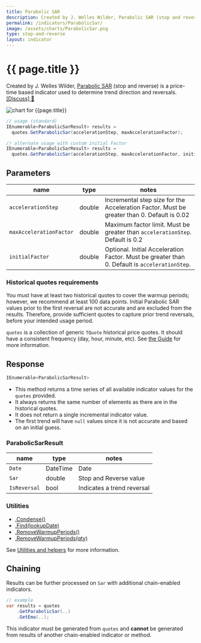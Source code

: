 ```yaml
---
title: Parabolic SAR
description: Created by J. Welles Wilder, Parabolic SAR (stop and reverse) is a price-time based indicator used to determine trend direction and reversals.  It can be used to identify trend direction, reversals, and stop-loss signals.
permalink: /indicators/ParabolicSar/
image: /assets/charts/ParabolicSar.png
type: stop-and-reverse
layout: indicator
---
```


# {{ page.title }}

Created by J. Welles Wilder, [Parabolic SAR](https://en.wikipedia.org/wiki/Parabolic_SAR) (stop and reverse) is a price-time based indicator used to determine trend direction and reversals.
[[Discuss] :speech_balloon:]({{site.github.repository_url}}/discussions/245 "Community discussion about this indicator")

![chart for {{page.title}}]({{site.baseurl}}{{page.image}})

```csharp
// usage (standard)
IEnumerable<ParabolicSarResult> results =
  quotes.GetParabolicSar(accelerationStep, maxAccelerationFactor);

// alternate usage with custom initial Factor
IEnumerable<ParabolicSarResult> results =
  quotes.GetParabolicSar(accelerationStep, maxAccelerationFactor, initialFactor);
```

## Parameters

| name | type | notes
| -- |-- |--
| `accelerationStep` | double | Incremental step size for the Acceleration Factor.  Must be greater than 0.  Default is 0.02
| `maxAccelerationFactor` | double | Maximum factor limit.  Must be greater than `accelerationStep`.  Default is 0.2
| `initialFactor` | double | Optional.  Initial Acceleration Factor.  Must be greater than 0.  Default is `accelerationStep`.

### Historical quotes requirements

You must have at least two historical quotes to cover the warmup periods; however, we recommend at least 100 data points.  Initial Parabolic SAR values prior to the first reversal are not accurate and are excluded from the results.  Therefore, provide sufficient quotes to capture prior trend reversals, before your intended usage period.

`quotes` is a collection of generic `TQuote` historical price quotes.  It should have a consistent frequency (day, hour, minute, etc).  See [the Guide]({{site.baseurl}}/guide/#historical-quotes) for more information.

## Response

```csharp
IEnumerable<ParabolicSarResult>
```

- This method returns a time series of all available indicator values for the `quotes` provided.
- It always returns the same number of elements as there are in the historical quotes.
- It does not return a single incremental indicator value.
- The first trend will have `null` values since it is not accurate and based on an initial guess.

### ParabolicSarResult

| name | type | notes
| -- |-- |--
| `Date` | DateTime | Date
| `Sar` | double | Stop and Reverse value
| `IsReversal` | bool | Indicates a trend reversal

### Utilities

- [.Condense()]({{site.baseurl}}/utilities#condense)
- [.Find(lookupDate)]({{site.baseurl}}/utilities#find-indicator-result-by-date)
- [.RemoveWarmupPeriods()]({{site.baseurl}}/utilities#remove-warmup-periods)
- [.RemoveWarmupPeriods(qty)]({{site.baseurl}}/utilities#remove-warmup-periods)

See [Utilities and helpers]({{site.baseurl}}/utilities#utilities-for-indicator-results) for more information.

## Chaining

Results can be further processed on `Sar` with additional chain-enabled indicators.

```csharp
// example
var results = quotes
    .GetParabolicSar(..)
    .GetEma(..);
```

This indicator must be generated from `quotes` and **cannot** be generated from results of another chain-enabled indicator or method.
